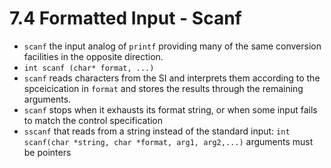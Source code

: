 # 7.4 Formatted Input - Scanf

- `scanf` the input analog of `printf` providing many of the same conversion facilities in the opposite direction.
- `int scanf (char* format, ...)`
- `scanf` reads characters from the SI and interprets them according to the spceicication in `format` and stores the results through the remaining arguments.
- `scanf` stops when it exhausts its format string, or when some input fails to match the control specification
- `sscanf` that reads from a string instead of the standard input: `int scanf(char *string, char *format, arg1, arg2,...)` arguments must be pointers
